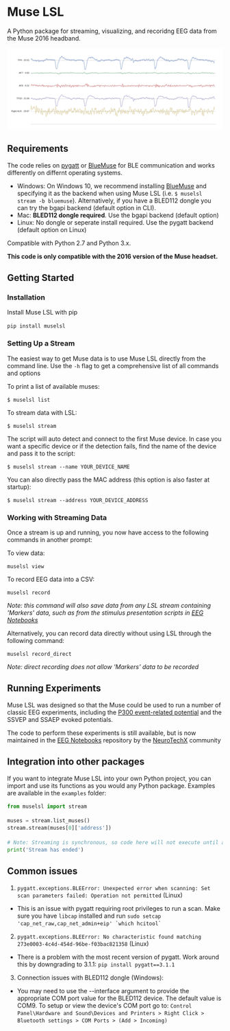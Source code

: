# Muse LSL

A Python package for streaming, visualizing, and recoridng EEG data from the Muse 2016 headband.

![Blinks](blinks.png)

## Requirements

The code relies on [pygatt](https://github.com/peplin/pygatt) or [BlueMuse](https://github.com/kowalej/BlueMuse/tree/master/Dist) for BLE communication and works differently on differnt operating systems.

- Windows: On Windows 10, we recommend installing [BlueMuse](https://github.com/kowalej/BlueMuse/tree/master/Dist) and specifying it as the  backend when using Muse LSL (i.e. `$ muselsl stream -b bluemuse`). Alternatively, if you have a BLED112 dongle you can try the bgapi backend (default option in CLI).
- Mac: __BLED112 dongle required__. Use the bgapi backend (default option)
- Linux: No dongle or seperate install required. Use the pygatt backend (default option on Linux)


Compatible with Python 2.7 and Python 3.x.
 
**This code is only compatible with the 2016 version of the Muse headset.**

## Getting Started

### Installation

Install Muse LSL with pip

`pip install muselsl`

### Setting Up a Stream

The easiest way to get Muse data is to use Muse LSL directly from the command line. Use the `-h` flag to get a comprehensive list of all commands and options

To print a list of available muses:

    $ muselsl list

To stream data with LSL:

    $ muselsl stream  

The script will auto detect and connect to the first Muse device. In case you want
a specific device or if the detection fails, find the name of the device and pass it to the script:

    $ muselsl stream --name YOUR_DEVICE_NAME

You can also directly pass the MAC address (this option is also faster at startup):

    $ muselsl stream --address YOUR_DEVICE_ADDRESS


### Working with Streaming Data
Once a stream is up and running, you now have access to the following commands in another prompt:

To view data:

    muselsl view    

To record EEG data into a CSV:

    muselsl record  

*Note: this command will also save data from any LSL stream containing 'Markers' data, such as from the stimulus presentation scripts in [EEG Notebooks](https://github.com/neurotechx/eeg-notebooks)*

Alternatively, you can record data directly without using LSL through the following command:

    muselsl record_direct

*Note: direct recording does not allow 'Markers' data to be recorded*

## Running Experiments

Muse LSL was designed so that the Muse could be used to run a number of classic EEG experiments, including the [P300 event-related potential](http://alexandre.barachant.org/blog/2017/02/05/P300-with-muse.html) and the SSVEP and SSAEP evoked potentials.

The code to perform these experiments is still available, but is now maintained in the [EEG Notebooks](https://github.com/neurotechx/eeg-notebooks) repository by the [NeuroTechX](https://neurotechx.com) community

## Integration into other packages
If you want to integrate Muse LSL into your own Python project, you can import and use its functions as you would any Python package. Examples are available in the `examples` folder:

```Python
from muselsl import stream

muses = stream.list_muses()
stream.stream(muses[0]['address'])

# Note: Streaming is synchronous, so code here will not execute until after the stream has been closed
print('Stream has ended')
```

## Common issues

1. `pygatt.exceptions.BLEError: Unexpected error when scanning: Set scan parameters failed: Operation not permitted` (Linux)
 - This is an issue with pygatt requiring root privileges to run a scan. Make sure you have `libcap` installed and run ```sudo setcap 'cap_net_raw,cap_net_admin+eip' `which hcitool` ```


2. `pygatt.exceptions.BLEError: No characteristic found matching 273e0003-4c4d-454d-96be-f03bac821358` (Linux)
 - There is a problem with the most recent version of pygatt. Work around this by downgrading to 3.1.1: `pip install pygatt==3.1.1`
 
 
3. Connection issues with BLED112 dongle (Windows):
 - You may need to use the --interface argument to provide the appropriate COM port value for the BLED112 device. The default value is COM9. To setup or view the device's COM port go to:
 `Control Panel\Hardware and Sound\Devices and Printers > Right Click > Bluetooth settings > COM Ports > (Add > Incoming)`
 
